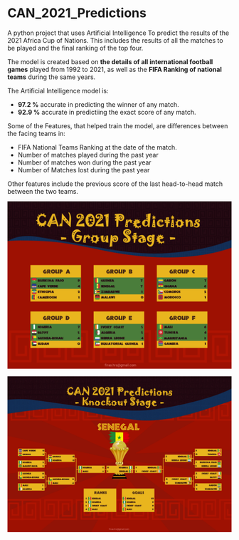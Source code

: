 # CAN_2021_Predictions
A python project that uses Artificial Intelligence To predict the results of the 2021 Africa Cup of Nations. This includes the results of all the matches to be played and the final ranking of the top four.
<p/>The model is created based on <b>the details of all  international football games</b> played from 1992 to 2021, as well as the  <b>FIFA Ranking of national teams</b> during the same years.
<p/>The Artificial Intelligence model is:

* <b>97.2 %</b> accurate in predicting the winner of any match.
* <b>92.9 %</b> accurate in predictiing the exact score of any match.

<p/>Some of the Features, that helped train the model, are differences between the facing teams in:

* FIFA National Teams Ranking at the date of the match.
* Number of matches played during the past year
* Number of matches won during the past year
* Number of Matches lost during the past year

Other features include the previous score of the last head-to-head match between the two teams.

<p align="center">
<img src="group_stage.png" alt="drawing" width="1000"/>
</p>

<p align="center">
<img src="knockout_stage.png" alt="drawing" width="1000"/>
</p>
